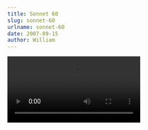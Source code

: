 ```yaml
---
title: Sonnet 60
slug: sonnet-60
urlname: sonnet-60
date: 2007-09-15
author: William
---
```

<video controls preload="metadata"><source src="{static}/images/2007-09-15-sonnet-60.mp4"></video>
